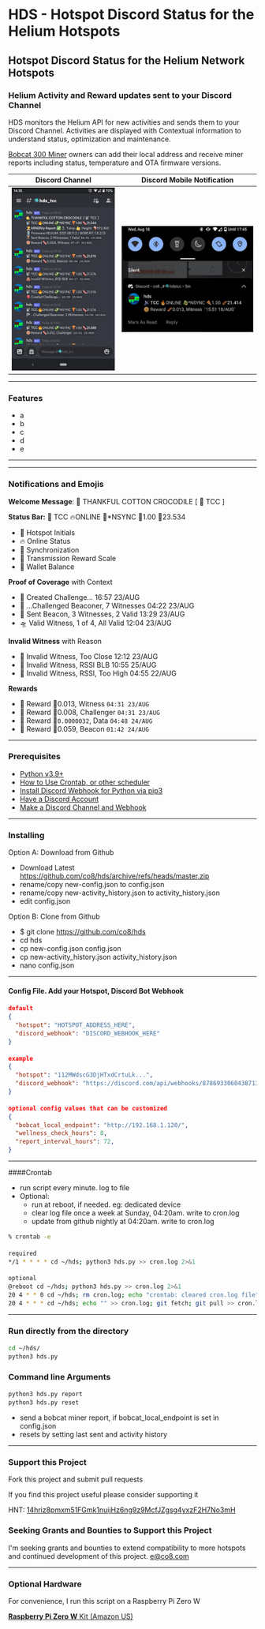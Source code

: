 # HDS - **Hotspot Discord Status** for the Helium Hotspots

## **Hotspot Discord Status** for the Helium Network Hotspots

### Helium Activity and Reward updates sent to your Discord Channel

HDS monitors the Helium API for new activities and sends them to your Discord Channel. Activities are displayed with Contextual information to understand status, optimization and maintenance.

[Bobcat 300 Miner](https://www.bobcatminer.com/) owners can add their local address and receive miner reports including status, temperature and OTA firmware versions.

|         Discord Channel          |  Discord Mobile Notification   |
| :------------------------------: | :----------------------------: |
| ![](imgs/hds-discord-window.jpg) | ![](imgs/hds-notification.jpg) |

---

### Features

- a
- b
- c
- d
- e

---

---

### Notifications and Emojis

**Welcome Message**: :call_me_hand: THANKFUL COTTON CROCODILE [ :satellite: TCC ]

**Status Bar:** :satellite: TCC :fire:ONLINE :avocado:\*NSYNC :pizza:1.00 :bacon:23.534

- :satellite: Hotspot Initials
- :fire: Online Status
- :avocado: Synchronization
- :pizza: Transmission Reward Scale
- :bacon: Wallet Balance

**Proof of Coverage** with Context

- :game_die: Created Challenge... 16:57 23/AUG
- :checkered_flag: ...Challenged Beaconer, 7 Witnesses 04:22 23/AUG
- :volcano: Sent Beacon, 3 Witnesses, 2 Valid 13:29 23/AUG
- :flying_saucer: Valid Witness, 1 of 4, All Valid 12:04 23/AUG

**Invalid Witness** with Reason

- :poop: Invalid Witness, Too Close 12:12 23/AUG
- :poop: Invalid Witness, RSSI BLB 10:55 25/AUG
- :poop: Invalid Witness, RSSI, Too High 04:55 22/AUG

**Rewards**

- :cookie: Reward :bacon:0.013, Witness `04:31 23/AUG`
- :cookie: Reward :bacon:0.008, Challenger `04:31 23/AUG`
- :cookie: Reward :bacon:`0.0000032`, Data `04:48 24/AUG`
- :cookie: Reward :bacon:0.059, Beacon `01:42 24/AUG`

---

### Prerequisites

- [Python v3.9+](https://www.python.org/downloads/)
- [How to Use Crontab, or other scheduler](https://www.geeksforgeeks.org/crontab-in-linux-with-examples/)
- [Install Discord Webhook for Python via pip3](https://pypi.org/project/discordwebhook/)
- [Have a Discord Account](https://support.discord.com/hc/en-us/articles/360033931551-Getting-Started)
- [Make a Discord Channel and Webhook](https://support.discord.com/hc/en-us/articles/228383668-Intro-to-Webhooks)

---

### Installing

Option A: Download from Github

- Download Latest https://github.com/co8/hds/archive/refs/heads/master.zip
- rename/copy new-config.json to config.json
- rename/copy new-activity_history.json to activity_history.json
- edit config.json

Option B: Clone from Github

- $ git clone https://github.com/co8/hds
- cd hds
- cp new-config.json config.json
- cp new-activity_history.json activity_history.json
- nano config.json

---

#### Config File. Add your Hotspot, Discord Bot Webhook

```json
default
{
  "hotspot": "HOTSPOT_ADDRESS_HERE",
  "discord_webhook": "DISCORD_WEBHOOK_HERE"
}

example
{
  "hotspot": "112MWdscG3DjHTxdCrtuLk...",
  "discord_webhook": "https://discord.com/api/webhooks/878693306043871313/C6m7znYe..."
}

optional config values that can be customized
{
  "bobcat_local_endpoint": "http://192.168.1.120/",
  "wellness_check_hours": 8,
  "report_interval_hours": 72,
}
```

---

####Crontab

- run script every minute. log to file
- Optional:
  - run at reboot, if needed. eg: dedicated device
  - clear log file once a week at Sunday, 04:20am. write to cron.log
  - update from github nightly at 04:20am. write to cron.log

```BASH
% crontab -e

required
*/1 * * * * cd ~/hds; python3 hds.py >> cron.log 2>&1

optional
@reboot cd ~/hds; python3 hds.py >> cron.log 2>&1
20 4 * * 0 cd ~/hds; rm cron.log; echo "crontab: cleared cron.log file" >> cron.log
20 4 * * * cd ~/hds; echo "" >> cron.log; git fetch; git pull >> cron.log 2>&1
```

---

### Run directly from the directory

```BASH
cd ~/hds/
python3 hds.py
```

### Command line Arguments

```py
python3 hds.py report
python3 hds.py reset
```

- send a bobcat miner report, if bobcat_local_endpoint is set in config.json
- resets by setting last sent and activity history

---

### Support this Project

Fork this project and submit pull requests

If you find this project useful please consider supporting it

HNT: [14hriz8pmxm51FGmk1nuijHz6ng9z9McfJZgsg4yxzF2H7No3mH](https://explorer.helium.com/accounts/14hriz8pmxm51FGmk1nuijHz6ng9z9McfJZgsg4yxzF2H7No3mH)

### Seeking Grants and Bounties to Support this Project

I'm seeking grants and bounties to extend compatibility to more hotspots and continued development of this project. [e@co8.com](mailto:e@co8.com)

---

### Optional Hardware

For convenience, I run this script on a Raspberry Pi Zero W

[**Raspberry Pi Zero W** Kit (Amazon US)](https://amzn.to/3jWaUpF)
